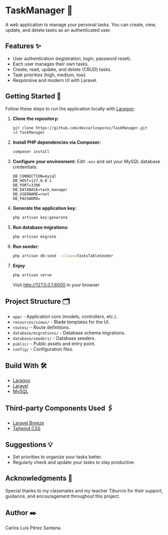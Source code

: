 # TaskManager 📝

A web application to manage your personal tasks. You can create, view, update, and delete tasks as an authenticated user.

## Features ✨

- User authentication (registration, login, password reset).
- Each user manages their own tasks.
- Create, read, update, and delete (CRUD) tasks.
- Task priorities (high, medium, low).
- Responsive and modern UI with Laravel.

## Getting Started 🚀

Follow these steps to run the application locally with [Laragon](https://laragon.org/):

1. **Clone the repository:**
   ```sh
   git clone https://github.com/devcarlosperez/TaskManager.git
   cd TaskManager
   ```

2. **Install PHP dependencies via Composer:**
   ```sh
   composer install
   ```

3. **Configure your environment:**
   Edit `.env` and set your MySQL database credentials:
   ```
   DB_CONNECTION=mysql
   DB_HOST=127.0.0.1
   DB_PORT=3306
   DB_DATABASE=task_manager
   DB_USERNAME=root
   DB_PASSWORD=
   ```

4. **Generate the application key:**
   ```sh
   php artisan key:generate
   ```

5. **Run database migrations:**
   ```sh
   php artisan migrate
   ```

6. **Run seeder:**
   ```sh
   php artisan db:seed --class=TasksTableSeeder
   ```

7. **Enjoy**
   ```sh
   php artisan serve
   ```
   Visit http://127.0.0.1:8000 in your browser

## Project Structure 🗂️

- `app/` - Application core (models, controllers, etc.).
- `resources/views/` - Blade templates for the UI.
- `routes/` - Route definitions.
- `database/migrations/` - Database schema migrations.
- `database/seeders/` - Database seeders.
- `public/` - Public assets and entry point.
- `config/` - Configuration files.

## Build With 🛠️

- [Laragon](https://laragon.org/)
- [Laravel](https://laravel.com/)
- [MySQL](https://www.mysql.com/)

## Third-party Components Used 🖇️

- [Laravel Breeze](https://laravel.com/docs/10.x/starter-kits)
- [Tailwind CSS](https://tailwindcss.com/)

## Suggestions 💡

- Set priorities to organize your tasks better.  
- Regularly check and update your tasks to stay productive.  

## Acknowledgments 🎁

Special thanks to my classmates and my teacher Tiburcio for their support, guidance, and encouragement throughout this project.

## Author ✒️

Carlos Luis Pérez Santana.